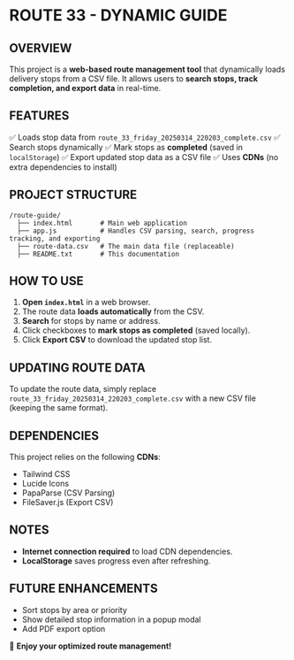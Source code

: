 ROUTE 33 - DYNAMIC GUIDE
=================================

OVERVIEW
---------
This project is a **web-based route management tool** that dynamically loads delivery stops from a CSV file. It allows users to **search stops, track completion, and export data** in real-time.

FEATURES
---------
✅ Loads stop data from `route_33_friday_20250314_220203_complete.csv`
✅ Search stops dynamically
✅ Mark stops as **completed** (saved in `localStorage`)
✅ Export updated stop data as a CSV file
✅ Uses **CDNs** (no extra dependencies to install)

PROJECT STRUCTURE
------------------
```
/route-guide/
  ├── index.html       # Main web application
  ├── app.js           # Handles CSV parsing, search, progress tracking, and exporting
  ├── route-data.csv   # The main data file (replaceable)
  ├── README.txt       # This documentation
```

HOW TO USE
-----------
1. **Open `index.html`** in a web browser.
2. The route data **loads automatically** from the CSV.
3. **Search** for stops by name or address.
4. Click checkboxes to **mark stops as completed** (saved locally).
5. Click **Export CSV** to download the updated stop list.

UPDATING ROUTE DATA
---------------------
To update the route data, simply replace `route_33_friday_20250314_220203_complete.csv` with a new CSV file (keeping the same format).

DEPENDENCIES
-------------
This project relies on the following **CDNs**:
- Tailwind CSS
- Lucide Icons
- PapaParse (CSV Parsing)
- FileSaver.js (Export CSV)

NOTES
------
- **Internet connection required** to load CDN dependencies.
- **LocalStorage** saves progress even after refreshing.

FUTURE ENHANCEMENTS
--------------------
- Sort stops by area or priority
- Show detailed stop information in a popup modal
- Add PDF export option

🚀 **Enjoy your optimized route management!**

